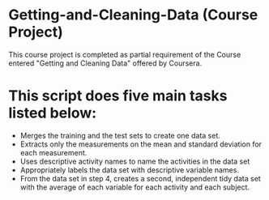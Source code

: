 # Getting-and-Cleaning-Data (Course Project)
This course project is completed as partial requirement of the Course entered "Getting and Cleaning Data" offered by Coursera.

# This script does five main tasks listed below:
*  Merges the training and the test sets to create one data set.
*  Extracts only the measurements on the mean and standard deviation for each measurement.
*  Uses descriptive activity names to name the activities in the data set
*  Appropriately labels the data set with descriptive variable names.
*  From the data set in step 4, creates a second, independent tidy data set with the average of each variable for each activity and each subject.

